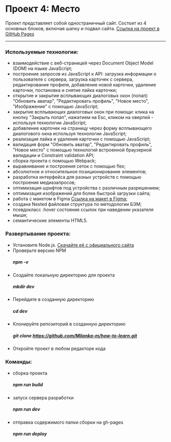 # Проект 4: Место

Проект представляет собой одностраничный сайт.
Состоит из 4 основных блоков, включая шапку и подвал сайта.
[Ссылка на проект в GitHub Pages](https://milanka-m.github.io/mesto/)

-------
### Используемые технологии:
* взаимодействие с веб-страницей через Document Object Model (DOM) на языке JavaScript;
* построение запросов из JavaScript к API: загрузка информации о пользователе с сервера, загрузка карточек с сервера, редактирование профиля, добавление новой карточки, удаление карточки, постановка и снятие лайка карточки;
* открытие и закрытие всплывающих диалоговых окон (попап) "Обновить аватар", "Редактировать профиль", "Новое место", "Изображение" с помощью JavaScript;
* закрытие всплывающих диалоговых окон при помощи: клика на кнопку "Закрыть попап", нажатием на Esc, кликом на оверлей - используя технологии JavaScript;
* добавление карточек на страницу через форму всплывающего диалогового окна используя технологии JavaScript;
* реализация лайка и удаления карточки с помощью JavaScript;
* валидация форм "Обновить аватар", "Редактировать профиль", "Новое место" с помощью технологий встроенной браузерной валидации и Constraint validation API;
* сборка проекта с помощью Webpack;
* выравнивание и построения сеток с помощью flex;
* абсолютное и относительное позиционирование элементов;
* разработка интерфейса для разных устройств с помощью построения медиазапросов; 
* оптимизация шрифтов под устройства с различным разрешением;
* оптимизация изображений для более быстрой загрузки сайта;
* работа с макетом в Figma
[Ссылка на макет в Figma](https://www.figma.com/file/StZjf8HnoeLdiXS7dYrLAh/JavaScript.-Sprint-4);
* cоздана Nested файловая структура по методологии БЭМ;
* псевдокласс :hover состояния ссылок при наведении указателя мыши;
* семантические элементы HTML5.

### Развертывание проекта:
* Установите Node.js. [Скачайте её с официального сайта](https://nodejs.org/en/download/)
* Проверьте версию NPM
   ##### npm -v 
* Создайте локальную директорию для проекта
   ##### mkdir dev
* Перейдите в созданную директорию
   ##### cd dev
* Клонируйте репозиторий в созданную директорию
   ##### git clone https://github.com/Milanka-m/how-to-learn.git
* Откройте проект в любом редакторе кода

### Команды:
* сборка проекта
  ##### npm run build
* запуск сервера разработки
  ##### npm run dev
* отправка содержимого папки сборки на gh-pages
  ##### npm run deploy
